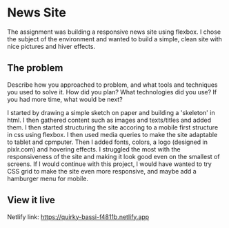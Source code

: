 # News Site

The assignment was building a responsive news site using flexbox. I chose the subject of the environment and wanted to build a simple, clean site with nice pictures and hiver effects. 

## The problem

Describe how you approached to problem, and what tools and techniques you used to solve it. How did you plan? What technologies did you use? If you had more time, what would be next?

I started by drawing a simple sketch on paper and building a 'skeleton' in html. I then gathered content such as images and texts/titles and added them. I then started structuring the site accoring to a mobile first structure in css using flexbox. I then used media queries to make the site adaptable to tablet and cpmputer. Then I added fonts, colors, a logo (designed in pixlr.com) and hovering effects. I struggled the most with the responsiveness of the site and making it look good even on the smallest of screens. If I would continue with this project, I would have wanted to try CSS grid to make the site even more responsive, and maybe add a hamburger menu for mobile.

## View it live

Netlify link: https://quirky-bassi-f4811b.netlify.app
